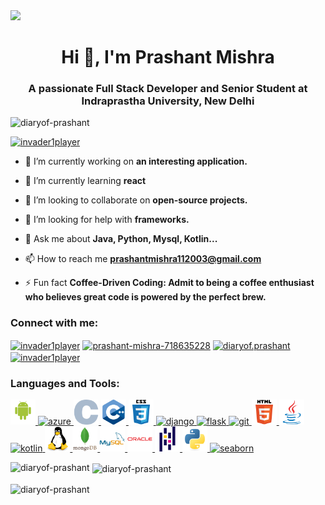 <img src=https://miro.medium.com/v2/resize:fit:1100/format:webp/1*yw0TnheAGN-LPneDaTlaxw.gif>

<h1 align="center">Hi 👋, I'm Prashant Mishra</h1>
<h3 align="center">A passionate Full Stack Developer and Senior Student at Indraprastha University, New Delhi</h3>

<p align="left"> <img src="https://komarev.com/ghpvc/?username=diaryof-prashant&label=Profile%20views&color=0e75b6&style=flat" alt="diaryof-prashant" /> </p>

<p align="left"> <a href="https://twitter.com/invader1player" target="blank"><img src="https://img.shields.io/twitter/follow/invader1player?logo=twitter&style=for-the-badge" alt="invader1player" /></a> </p>

- 🔭 I’m currently working on **an interesting application.**

- 🌱 I’m currently learning **react**

- 👯 I’m looking to collaborate on **open-source projects.**

- 🤝 I’m looking for help with **frameworks.**

- 💬 Ask me about **Java, Python, Mysql, Kotlin...**

- 📫 How to reach me **prashantmishra112003@gmail.com**

- ⚡ Fun fact **Coffee-Driven Coding: Admit to being a coffee enthusiast who believes great code is powered by the perfect brew.**

<h3 align="left">Connect with me:</h3>
<p align="left">
<a href="https://twitter.com/invader1player" target="blank"><img align="center" src="https://raw.githubusercontent.com/rahuldkjain/github-profile-readme-generator/master/src/images/icons/Social/twitter.svg" alt="invader1player" height="30" width="40" /></a>
<a href="https://linkedin.com/in/prashant-mishra-718635228" target="blank"><img align="center" src="https://raw.githubusercontent.com/rahuldkjain/github-profile-readme-generator/master/src/images/icons/Social/linked-in-alt.svg" alt="prashant-mishra-718635228" height="30" width="40" /></a>
<a href="https://instagram.com/diaryof.prashant" target="blank"><img align="center" src="https://raw.githubusercontent.com/rahuldkjain/github-profile-readme-generator/master/src/images/icons/Social/instagram.svg" alt="diaryof.prashant" height="30" width="40" /></a>
<a href="https://www.leetcode.com/invader1player" target="blank"><img align="center" src="https://raw.githubusercontent.com/rahuldkjain/github-profile-readme-generator/master/src/images/icons/Social/leet-code.svg" alt="invader1player" height="30" width="40" /></a>
</p>

<h3 align="left">Languages and Tools:</h3>
<p align="left"> <a href="https://developer.android.com" target="_blank" rel="noreferrer"> <img src="https://raw.githubusercontent.com/devicons/devicon/master/icons/android/android-original-wordmark.svg" alt="android" width="40" height="40"/> </a> <a href="https://azure.microsoft.com/en-in/" target="_blank" rel="noreferrer"> <img src="https://www.vectorlogo.zone/logos/microsoft_azure/microsoft_azure-icon.svg" alt="azure" width="40" height="40"/> </a> <a href="https://www.cprogramming.com/" target="_blank" rel="noreferrer"> <img src="https://raw.githubusercontent.com/devicons/devicon/master/icons/c/c-original.svg" alt="c" width="40" height="40"/> </a> <a href="https://www.w3schools.com/cpp/" target="_blank" rel="noreferrer"> <img src="https://raw.githubusercontent.com/devicons/devicon/master/icons/cplusplus/cplusplus-original.svg" alt="cplusplus" width="40" height="40"/> </a> <a href="https://www.w3schools.com/css/" target="_blank" rel="noreferrer"> <img src="https://raw.githubusercontent.com/devicons/devicon/master/icons/css3/css3-original-wordmark.svg" alt="css3" width="40" height="40"/> </a> <a href="https://www.djangoproject.com/" target="_blank" rel="noreferrer"> <img src="https://cdn.worldvectorlogo.com/logos/django.svg" alt="django" width="40" height="40"/> </a> <a href="https://flask.palletsprojects.com/" target="_blank" rel="noreferrer"> <img src="https://www.vectorlogo.zone/logos/pocoo_flask/pocoo_flask-icon.svg" alt="flask" width="40" height="40"/> </a> <a href="https://git-scm.com/" target="_blank" rel="noreferrer"> <img src="https://www.vectorlogo.zone/logos/git-scm/git-scm-icon.svg" alt="git" width="40" height="40"/> </a> <a href="https://www.w3.org/html/" target="_blank" rel="noreferrer"> <img src="https://raw.githubusercontent.com/devicons/devicon/master/icons/html5/html5-original-wordmark.svg" alt="html5" width="40" height="40"/> </a> <a href="https://www.java.com" target="_blank" rel="noreferrer"> <img src="https://raw.githubusercontent.com/devicons/devicon/master/icons/java/java-original.svg" alt="java" width="40" height="40"/> </a> <a href="https://kotlinlang.org" target="_blank" rel="noreferrer"> <img src="https://www.vectorlogo.zone/logos/kotlinlang/kotlinlang-icon.svg" alt="kotlin" width="40" height="40"/> </a> <a href="https://www.linux.org/" target="_blank" rel="noreferrer"> <img src="https://raw.githubusercontent.com/devicons/devicon/master/icons/linux/linux-original.svg" alt="linux" width="40" height="40"/> </a> <a href="https://www.mongodb.com/" target="_blank" rel="noreferrer"> <img src="https://raw.githubusercontent.com/devicons/devicon/master/icons/mongodb/mongodb-original-wordmark.svg" alt="mongodb" width="40" height="40"/> </a> <a href="https://www.mysql.com/" target="_blank" rel="noreferrer"> <img src="https://raw.githubusercontent.com/devicons/devicon/master/icons/mysql/mysql-original-wordmark.svg" alt="mysql" width="40" height="40"/> </a> <a href="https://www.oracle.com/" target="_blank" rel="noreferrer"> <img src="https://raw.githubusercontent.com/devicons/devicon/master/icons/oracle/oracle-original.svg" alt="oracle" width="40" height="40"/> </a> <a href="https://pandas.pydata.org/" target="_blank" rel="noreferrer"> <img src="https://raw.githubusercontent.com/devicons/devicon/2ae2a900d2f041da66e950e4d48052658d850630/icons/pandas/pandas-original.svg" alt="pandas" width="40" height="40"/> </a> <a href="https://www.python.org" target="_blank" rel="noreferrer"> <img src="https://raw.githubusercontent.com/devicons/devicon/master/icons/python/python-original.svg" alt="python" width="40" height="40"/> </a> <a href="https://seaborn.pydata.org/" target="_blank" rel="noreferrer"> <img src="https://seaborn.pydata.org/_images/logo-mark-lightbg.svg" alt="seaborn" width="40" height="40"/> </a> </p>

<p><img align="left" src="https://github-readme-stats.vercel.app/api/top-langs?username=diaryof-prashant&show_icons=true&locale=en&layout=compact" alt="diaryof-prashant" /></p>

<p>&nbsp;<img align="center" src="https://github-readme-stats.vercel.app/api?username=diaryof-prashant&show_icons=true&locale=en" alt="diaryof-prashant" /></p>

<p><img align="center" src="https://github-readme-streak-stats.herokuapp.com/?user=diaryof-prashant&" alt="diaryof-prashant" /></p>
